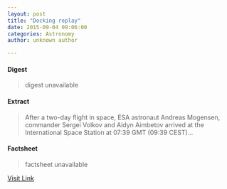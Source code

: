 ```yaml
---
layout: post
title: "Docking replay"
date: 2015-09-04 09:06:00
categories: Astronomy
author: unknown author

---
```



#### Digest
>digest unavailable

#### Extract
>After a two-day flight in space, ESA astronaut Andreas Mogensen, commander Sergei Volkov and Aidyn Aimbetov arrived at the International Space Station at 07:39 GMT (09:39 CEST)...

#### Factsheet
>factsheet unavailable

[Visit Link](http://www.esa.int/ESA_Multimedia/Videos/2015/09/iriss_mission_docking)


